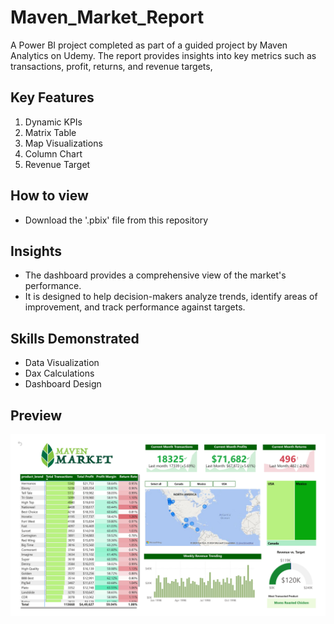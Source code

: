 # Maven_Market_Report
A Power BI project completed as part of a guided project by Maven Analytics on Udemy.
The report provides insights into key metrics such as transactions, profit, returns, and revenue targets,

## Key Features
1. Dynamic KPIs
2. Matrix Table
3. Map Visualizations
4. Column Chart
5. Revenue Target

## How to view
- Download the '.pbix' file from this repository

## Insights
- The dashboard provides a comprehensive view of the market's performance.
- It is designed to help decision-makers analyze trends, identify areas of improvement, and track performance against targets.

## Skills Demonstrated
- Data Visualization
- Dax Calculations
- Dashboard Design

## Preview
![Maven Market Dashboard preview](MavenMarket_Report.jpg)
